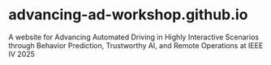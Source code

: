 # advancing-ad-workshop.github.io
A website for Advancing Automated Driving in Highly Interactive Scenarios through Behavior Prediction, Trustworthy AI, and Remote Operations at IEEE IV 2025
